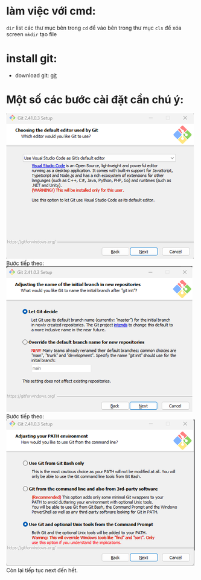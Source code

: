 # làm việc với cmd:

`dir` list các thư mục bên trong
`cd` để vào bên trong thư mục
`cls` để xóa screen
`mkdir` tạo file
# install git:
- download git:
[git](https://git-scm.com/download/win)
# Một số các bước cài đặt cần chú ý:
![1](https://github.com/nguyenhason1995/research-devops/blob/main/git/image/Screenshot_1.png) 
Bước tiếp theo:
![2](https://github.com/nguyenhason1995/research-devops/blob/main/git/image/Screenshot_2.png) 
Bước tiếp theo:
![](https://github.com/nguyenhason1995/research-devops/blob/main/git/image/Screenshot_3.png) 
Còn lại tiếp tục next đến hết.
